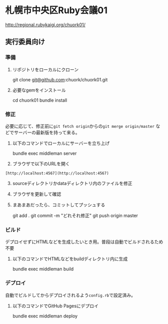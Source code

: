 # 札幌市中央区Ruby会議01

http://regional.rubykaigi.org/chuork01/

## 実行委員向け

### 準備

  1. リポジトリをローカルにクローン

        git clone git@github.com:chuork/chuork01.git

  2. 必要なgemをインストール

        cd chuork01
        bundle install

### 修正

必要に応じて、修正前に`git fetch origin`からの`git merge origin/master`
などでサーバーの最新版を持って来る。

  1. 以下のコマンドでローカルにサーバーを立ち上げ

        bundle exec middleman server

  2. ブラウザで以下のURLを開く

    [http://localhost:4567](http://localhost:4567)

  3. sourceディレクトリかdataディレクトリ内のファイルを修正

  4. ブラウザを更新して確認

  5. まあまあだったら、コミットしてプッシュする

        git add .
        git commit -m "どれそれ修正"
        git push origin master

### ビルド

デプロイせずにHTMLなどを生成したいとき用。普段は自動でビルドされるため不要

  1. 以下のコマンドでHTMLなどをbuildディレクトリ内に生成

        bundle exec middleman build

### デプロイ

自動でビルドしてからデプロイされるよう`config.rb`で設定済み。

  1. 以下のコマンドでGitHub Pagesにデプロイ

        bundle exec middleman deploy
